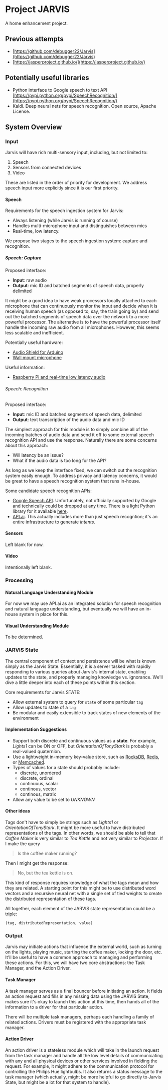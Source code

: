 # Project JARVIS
A home enhancement project.

## Previous attempts
- [https://github.com/debugger22/Jarvis](https://github.com/debugger22/Jarvis)
- [https://jasperproject.github.io/](https://jasperproject.github.io/)

## Potentially useful libraries
- Python interface to Google speech to text API [https://pypi.python.org/pypi/SpeechRecognition/](https://pypi.python.org/pypi/SpeechRecognition/)
- Kaldi. Deep neural nets for speech recognition. Open source, Apache License.  
## System Overview

### Input
Jarvis will have rich multi-sensory input, including, but not limited to:

1. Speech
2. Sensors from connected devices
3. Video

These are listed in the order of priority for development. We address speech input more explicitly since it is our first priority.

#### Speech
Requirements for the speech ingestion system for Jarvis:
- Always listening (while Jarvis is running of course)
- Handles multi-microphone input and distinguishes between mics
- Real-time, low latency.

We propose two stages to the speech ingestion system: capture and recognition.

##### Speech: Capture
Proposed interface:
* **Input**: raw audio
* **Output**: mic ID and batched segments of speech data, properly delimited

It might be a good idea to have weak processors locally attached to each microphone that can continuously monitor the input and decide when it is receiving human speech (as opposed to, say, the train going by) and send out the batched segments of speech data over the network to a more powerful processor. The alternative is to have the powerful processor itself handle the incoming raw audio from all microphones. However, this seems less scalable and inefficient.

Potentially useful hardware:
- [Audio Shield for Arduino](http://www.smarthome.com/velleman-vma02-audio-shield-for-arduino.html)
- [Wall mount microphone](http://www.surveillance-video.com/audio-stw1-w5.html/?gclid=CjwKEAjwwN-rBRD-oMzT6aO_wGwSJABwEIkJr4_ISFNwj9OEBkvvbS6BR25CU8VlgqEbGZqyzxtgYRoCCrvw_wcB)

Useful information:
- [Raspberry Pi and real-time low latency audio](http://wiki.linuxaudio.org/wiki/raspberrypi)

###### Speech: Recognition
Proposed interface:
* **Input**: mic ID and batched segments of speech data, delimited
* **Output**: text transcription of the audio data and mic ID

The simplest approach for this module is to simply combine all of the incoming batches of audio data and send it off to some external speech recognition API and use the response. Naturally there are some concerns about this approach: 

- Will latency be an issue?
- What if the audio data is too long for the API?

As long as we keep the interface fixed, we can switch out the recognition system easily enough. To address privacy and latency concerns, it would be great to have a speech recognition system that runs in-house.

Some candidate speech recognition APIs:
- [Google Speech API](https://github.com/gillesdemey/google-speech-v2/). Unfortunately, not officially supported by Google and technically could be dropped at any time. There is a light Python library for it available [here](https://github.com/Uberi/speech_recognition).
- [API.ai](http://api.ai/). This actually includes more than just speech recogntion; it's an entire infrastructure to generate *intents*.

#### Sensors
Left blank for now.

#### Video
Intentionally left blank.

### Processing

#### Natural Language Understanding Module
For now we may use API.ai as an integrated solution for speech recognition and natural language understanding, but eventually we will have an in-house system in place for this.

#### Visual Understanding Module
To be determined.

### JARVIS State
The central component of context and persistence will be what is known simply as the Jarvis State. Essentially, it is a server tasked with rapidly responding to various queries about Jarvis's internal state, enabling updates to the state, and properly managing knowledge vs. ignorance. We'll dive a little deeper into each of these points within this section.

Core requirements for Jarvis STATE:
- Allow external system to query for `state` of some particular `tag`
- Allow updates to state of a `tag`
- Be modular and easily extensible to track states of new elements of the environment

#### Implementation Suggestions
- Support both discrete and continuous values as a **state**. For example, *Lights1* can be ON or OFF, but *OrientationOfTonyStark* is probably a real-valued quaternion.
- Use a lightweight in-memory key-value store, such as [RocksDB](http://rocksdb.org/), [Redis](http://redis.io/), or [Memcached](http://memcached.org/).
- Types of values for a state should probably include:
    - discrete, unordered
    - discrete, ordinal
    - continuous, scalar
    - continous, vector
    - continous, matrix
- Allow any value to be set to *UNKNOWN*

#### Other ideas
Tags don't have to simply be strings such as *Lights1* or *OrientationOfTonyStark*. It might be more useful to have distributed representations of the tags. In other words, we should be able to tell that *Coffee Maker* is very similar to *Tea Kettle* and not very similar to *Projector*. If I make the query

> Is the coffee maker running?

Then I might get the response:

> No, but the tea kettle is on.

This kind of response requires knowledge of what the tags mean and how they are related. A starting point for this might be to use distributed word vectors and a recursive neural net with a single set of tied weights to create the distributed representation of these tags.

All together, each element of the JARVIS state representation could be a triple:

    (tag, distributedRepresentation, value)


### Output
Jarvis may initiate actions that influence the external world, such as turning on the lights, playing music, starting the coffee maker, locking the door, etc. It'll be useful to have a common approach to managing and performing these actions. For this, we will have two core abstractions: the Task Manager, and the Action Driver.

#### Task Manager
A task manager serves as a final bouncer before initiating an action. It fields an action request and fills in any missing data using the JARVIS State, makes sure it's okay to launch this action at this time, then hands all of the information to a driver for that particular action.

There will be multiple task managers, perhaps each handling a family of related actions. Drivers must be registered with the appropriate task manager.


#### Action Driver
An action driver is a stateless module which will take in the launch request from the task manager and handle all the low level details of communicating with any and all physical devices or other services involved in fielding the request. For example, it might adhere to the communication protocol for controlling the Philips Hue lightbulbs. It also returns a status message to the task manager (which actually, might be more helpful to go directly to Jarvis State, but might be a lot for that system to handle).
